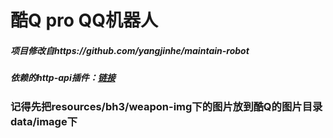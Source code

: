# 酷Q pro QQ机器人

##### 项目修改自https://github.com/yangjinhe/maintain-robot

##### 依赖的http-api插件：[链接](https://github.com/richardchien/coolq-http-api)

### 记得先把resources/bh3/weapon-img下的图片放到酷Q的图片目录data/image下